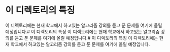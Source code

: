 # 이 디렉토리의 특징
이 디렉토리에는 현재 학교에서 하고있는 알고리즘 강의를 듣고 푼 문제를 여기에 올릴 예정입니다.# 이 디렉토리의 특징
이 디렉토리에는 현재 학교에서 하고있는 알고리즘 강의를 듣고 푼 문제를 여기에 올릴 예정입니다.# 이 디렉토리의 특징
이 디렉토리에는 현재 학교에서 하고있는 알고리즘 강의를 듣고 푼 문제를 여기에 올릴 예정입니다.
